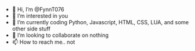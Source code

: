 - 👋 Hi, I’m @FynnT076
- 👀 I’m interested in you
- 🌱 I’m currently coding Python, Javascript, HTML, CSS, LUA, and some other side stuff
- 💞️ I’m looking to collaborate on nothing
- 📫 How to reach me.. not

<!---
FynnT076/FynnT076 is a ✨ special ✨ repository because its `README.md` (this file) appears on your GitHub profile.
You can click the Preview link to take a look at your changes.
--->
